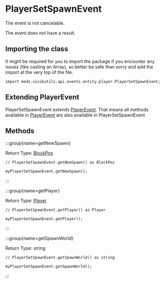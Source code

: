 # PlayerSetSpawnEvent

The event is not cancelable.

The event does not have a result.

## Importing the class

It might be required for you to import the package if you encounter any issues (like casting an Array), so better be safe than sorry and add the import at the very top of the file.
```zenscript
import mods.sixikutils.api.events.entity.player.PlayerSetSpawnEvent;
```


## Extending PlayerEvent

PlayerSetSpawnEvent extends [PlayerEvent](/forge/api/event/entity/player/PlayerEvent). That means all methods available in [PlayerEvent](/forge/api/event/entity/player/PlayerEvent) are also available in PlayerSetSpawnEvent

## Methods

:::group{name=getNewSpawn}

Return Type: [BlockPos](/vanilla/api/util/math/BlockPos)

```zenscript
// PlayerSetSpawnEvent.getNewSpawn() as BlockPos

myPlayerSetSpawnEvent.getNewSpawn();
```

:::

:::group{name=getPlayer}

Return Type: [Player](/mods/sixikutils/curios/player/Player)

```zenscript
// PlayerSetSpawnEvent.getPlayer() as Player

myPlayerSetSpawnEvent.getPlayer();
```

:::

:::group{name=getSpawnWorld}

Return Type: string

```zenscript
// PlayerSetSpawnEvent.getSpawnWorld() as string

myPlayerSetSpawnEvent.getSpawnWorld();
```

:::


